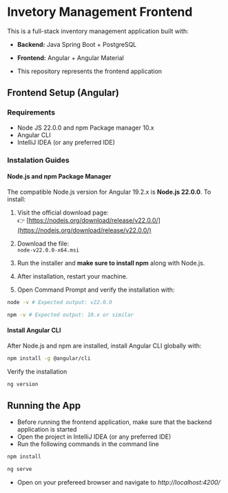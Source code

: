 # Invetory Management Frontend

This is a full-stack inventory management application built with:
- **Backend:** Java Spring Boot + PostgreSQL
- **Frontend:** Angular + Angular Material

- This repository represents the frontend application

## Frontend Setup (Angular)
### Requirements
- Node JS 22.0.0 and npm Package manager 10.x
- Angular CLI
- IntelliJ IDEA (or any preferred IDE)
### Instalation Guides
#### Node.js and npm Package Manager

The compatible Node.js version for Angular 19.2.x is **Node.js 22.0.0**. To install:

1. Visit the official download page:  
   👉 [https://nodejs.org/download/release/v22.0.0/](https://nodejs.org/download/release/v22.0.0/)

2. Download the file:  
   `node-v22.0.0-x64.msi`

3. Run the installer and **make sure to install npm** along with Node.js.

4. After installation, restart your machine.

5. Open Command Prompt and verify the installation with:

 ```bash
node -v # Expected output: v22.0.0
```

 ```bash
npm -v # Expected output: 10.x or similar
```


#### Install Angular CLI
After Node.js and npm are installed, install Angular CLI globally with: 
 ```bash
npm install -g @angular/cli
```
Verify the installation
 ```bash
ng version
```


## Running the App
- Before running the frontend application, make sure that the backend application is started
- Open the project in IntelliJ IDEA (or any preferred IDE)
- Run the following commands in the command line
```bash
npm install
```
```bash
ng serve
```
- Open on your prefereed browser and navigate to *http://localhost:4200/*
